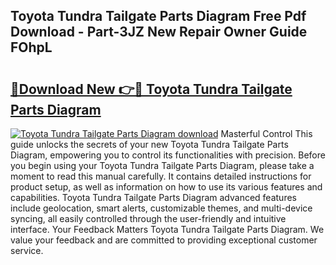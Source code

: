 ## Toyota Tundra Tailgate Parts Diagram Free Pdf Download - Part-3JZ New Repair Owner Guide FOhpL

# <h2><a href="http://dftfn08.blite.top/?on=Toyota+Tundra+Tailgate+Parts+Diagram">🔗Download New 👉🔴 Toyota Tundra Tailgate Parts Diagram</a></h2>

[![Toyota Tundra Tailgate Parts Diagram download](https://i.imgur.com/lujVjoI.png)](http://dftfn08.blite.top/?on=Toyota+Tundra+Tailgate+Parts+Diagram)
Masterful Control This guide unlocks the secrets of your new Toyota Tundra Tailgate Parts Diagram, empowering you to control its functionalities with precision. Before you begin using your Toyota Tundra Tailgate Parts Diagram, please take a moment to read this manual carefully. It contains detailed instructions for product setup, as well as information on how to use its various features and capabilities. Toyota Tundra Tailgate Parts Diagram advanced features include geolocation, smart alerts, customizable themes, and multi-device syncing, all easily controlled through the user-friendly and intuitive interface. Your Feedback Matters Toyota Tundra Tailgate Parts Diagram. We value your feedback and are committed to providing exceptional customer service.
